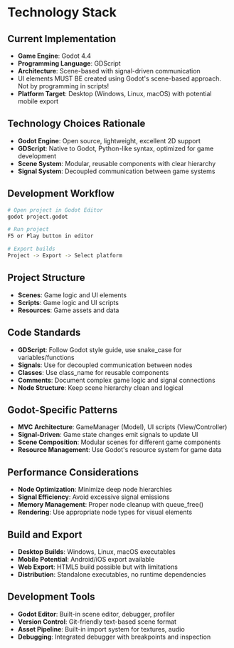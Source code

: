 # Technology Stack

## Current Implementation
- **Game Engine**: Godot 4.4
- **Programming Language**: GDScript
- **Architecture**: Scene-based with signal-driven communication
- UI elements MUST  BE created using Godot's scene-based approach. Not by programming in scripts!
- **Platform Target**: Desktop (Windows, Linux, macOS) with potential mobile export

## Technology Choices Rationale
- **Godot Engine**: Open source, lightweight, excellent 2D support
- **GDScript**: Native to Godot, Python-like syntax, optimized for game development
- **Scene System**: Modular, reusable components with clear hierarchy
- **Signal System**: Decoupled communication between game systems

## Development Workflow
```bash
# Open project in Godot Editor
godot project.godot

# Run project
F5 or Play button in editor

# Export builds
Project -> Export -> Select platform
```
## Project Structure
- **Scenes**: Game logic and UI elements
- **Scripts**: Game logic and UI scripts
- **Resources**: Game assets and data

## Code Standards
- **GDScript**: Follow Godot style guide, use snake_case for variables/functions
- **Signals**: Use for decoupled communication between nodes
- **Classes**: Use class_name for reusable components
- **Comments**: Document complex game logic and signal connections
- **Node Structure**: Keep scene hierarchy clean and logical

## Godot-Specific Patterns
- **MVC Architecture**: GameManager (Model), UI scripts (View/Controller)
- **Signal-Driven**: Game state changes emit signals to update UI
- **Scene Composition**: Modular scenes for different game components
- **Resource Management**: Use Godot's resource system for game data

## Performance Considerations
- **Node Optimization**: Minimize deep node hierarchies
- **Signal Efficiency**: Avoid excessive signal emissions
- **Memory Management**: Proper node cleanup with queue_free()
- **Rendering**: Use appropriate node types for visual elements

## Build and Export
- **Desktop Builds**: Windows, Linux, macOS executables
- **Mobile Potential**: Android/iOS export available
- **Web Export**: HTML5 build possible but with limitations
- **Distribution**: Standalone executables, no runtime dependencies

## Development Tools
- **Godot Editor**: Built-in scene editor, debugger, profiler
- **Version Control**: Git-friendly text-based scene format
- **Asset Pipeline**: Built-in import system for textures, audio
- **Debugging**: Integrated debugger with breakpoints and inspection